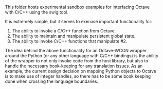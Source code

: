 This folder hosts experimental sandbox examples for interfacing
Octave with C/C++ using the swig tool.

It is extremely simple, but it serves to exercise important
functionality for:

1. The ability to invoke a C/C++ function from Octave.
2. The ability to maintain and manipulate persistent global state.
3. The ability to invoke C/C++ functions that manipulate #2.

The idea behind the above functionality for an Octave-WCON wrapper
around the Python (or any other language with C/C++ bindings) is
the ability of the wrapper to not only invoke code from the host
library, but also to handle the necessary book-keeping for any
translation issues. As an example, the current design decision on
mapping Python objects to Octave is to make use of integer handles,
so there has to be some book keeping done when crossing the
language boundaries.